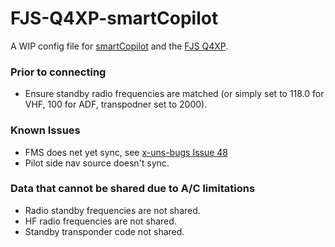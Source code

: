 # FJS-Q4XP-smartCopilot

A WIP config file for [smartCopilot](https://sky4crew.com/smartcopilot) and the [FJS Q4XP](https://www.flyjsim.com/q4xp).

### Prior to connecting
- Ensure standby radio frequencies are matched (or simply set to 118.0 for VHF, 100 for ADF, transpodner set to 2000).

### Known Issues
- FMS does net yet sync, see [x-uns-bugs Issue 48](https://github.com/amyinorbit/x-uns-bugs/issues/48)
- Pilot side nav source doesn't sync.

### Data that cannot be shared due to A/C limitations
- Radio standby frequencies are not shared.
- HF radio frequencies are not shared.
- Standby transponder code not shared.
